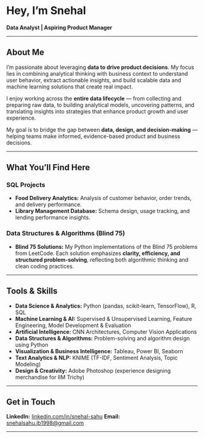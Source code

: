 # Hey, I’m Snehal

**Data Analyst | Aspiring Product Manager**

---

## About Me

I’m passionate about leveraging **data to drive product decisions**. My focus lies in combining analytical thinking with business context to understand user behavior, extract actionable insights, and build scalable data and machine learning solutions that create real impact.

I enjoy working across the **entire data lifecycle** — from collecting and preparing raw data, to building analytical models, uncovering patterns, and translating insights into strategies that enhance product growth and user experience.

My goal is to bridge the gap between **data, design, and decision-making** — helping teams make informed, evidence-based product and business decisions.

---

## What You’ll Find Here

### SQL Projects

* **Food Delivery Analytics:** Analysis of customer behavior, order trends, and delivery performance.
* **Library Management Database:** Schema design, usage tracking, and lending performance insights.


### Data Structures & Algorithms (Blind 75)

* **Blind 75 Solutions:** My Python implementations of the Blind 75 problems from LeetCode.
  Each solution emphasizes **clarity, efficiency, and structured problem-solving**, reflecting both algorithmic thinking and clean coding practices.

---

## Tools & Skills

* **Data Science & Analytics:** Python (pandas, scikit-learn, TensorFlow), R, SQL
* **Machine Learning & AI:** Supervised & Unsupervised Learning, Feature Engineering, Model Development & Evaluation
* **Artificial Intelligence:** CNN Architectures, Computer Vision Applications
* **Data Structures & Algorithms:** Problem-solving and algorithm design using Python
* **Visualization & Business Intelligence:** Tableau, Power BI, Seaborn
* **Text Analytics & NLP:** KNIME (TF-IDF, Sentiment Analysis, Topic Modeling)
* **Design & Creativity:** Adobe Photoshop (experience designing merchandise for IIM Trichy)

---

## Get in Touch

**LinkedIn:** [linkedin.com/in/snehal-sahu](https://www.linkedin.com/in/snehal-sahu/)
**Email:** [snehalsahu.jb1998@gmail.com](mailto:snehalsahu.jb1998@gmail.com)

---

